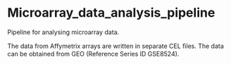 # Microarray_data_analysis_pipeline
Pipeline for analysing microarray data.

The data from Affymetrix arrays are written in separate CEL ﬁles. The data can be obtained from GEO (Reference Series ID GSE8524).
